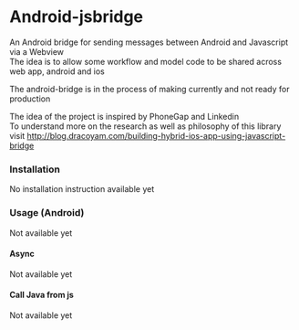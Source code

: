 Android-jsbridge
============

An Android bridge for sending messages between Android and Javascript via a Webview  
The idea is to allow some workflow and model code to be shared across web app, android and ios  

The android-bridge is in the process of making currently and not ready for production

The idea of the project is inspired by PhoneGap and Linkedin  
To understand more on the research as well as philosophy of this library
visit http://blog.dracoyam.com/building-hybrid-ios-app-using-javascript-bridge

### Installation
No installation instruction available yet

### Usage (Android)
Not available yet

#### Async
Not available yet

#### Call Java from js
Not available yet

